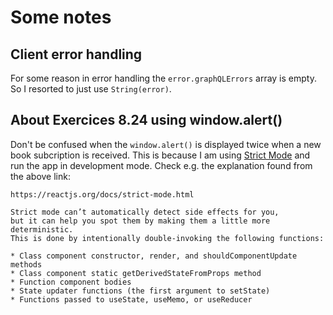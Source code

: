 # Some notes

## Client error handling 

For some reason in error handling the ```error.graphQLErrors``` array is empty.
So I resorted to just use ```String(error)```.

## About Exercices 8.24 using window.alert()

Don't be confused when the ```window.alert()``` is displayed twice when a new book subcription
is received. This is because I am using [Strict Mode](https://reactjs.org/docs/strict-mode.html) and
run the app in development mode. 
Check e.g. the explanation found from the above link:
```
https://reactjs.org/docs/strict-mode.html

Strict mode can’t automatically detect side effects for you, 
but it can help you spot them by making them a little more deterministic. 
This is done by intentionally double-invoking the following functions:

* Class component constructor, render, and shouldComponentUpdate methods
* Class component static getDerivedStateFromProps method
* Function component bodies
* State updater functions (the first argument to setState)
* Functions passed to useState, useMemo, or useReducer
```
